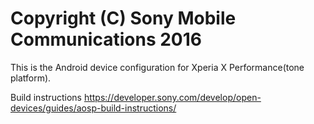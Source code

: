Copyright (C) Sony Mobile Communications 2016
=============================================

This is the Android device configuration for Xperia X Performance(tone platform).

Build instructions
https://developer.sony.com/develop/open-devices/guides/aosp-build-instructions/
